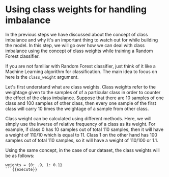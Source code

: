 # Using class weights for handling imbalance

In the previous steps we have discussed about the concept of class imbalance and why it's an important thing to watch out for while building the model. In this step, we will go over how we can deal with class imbalance using the concept of class weights while training a Random Forest classifier.

If you are not familiar with Random Forest classifier, just think of it like a Machine Learning algorithm for classification. The main idea to focus on here is the `class_weight` argument.

Let's first understand what are class weights. Class weights refer to the weightage given to the samples of of a particular class in order to counter the effect of the class imbalance. Suppose that there are 10 samples of one class and 100 samples of other class, then every one sample of the first class will carry 10 times the weightage of a sample from other class.

Class weight can be calculated using different methods. Here, we will simply use the inverse of relative frequency of a class as its weight. For example, if class 0 has 10 samples out of total 110 samples, then it will have a weight of 110/10 which is equal to 11. Class 1 on the other hand has 100 samples out of total 110 samples, so it will have a weight of 110/100 or 1.1.

Using the same concept, in the case of our dataset, the class weights will be as follows:

```
weights = {0: .9, 1: 0.1}
```{{execute}}
